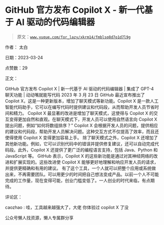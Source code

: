 # GitHub 官方发布 Copilot X - 新一代基于 AI 驱动的代码编辑器

> 原文：[`www.yuque.com/for_lazy/xkrm14/fmblsq8d7o1d7l9g`](https://www.yuque.com/for_lazy/xkrm14/fmblsq8d7o1d7l9g)



作者： 太白



日期：2023-03-24



点赞数：29



正文：



GitHub 官方发布 Copilot X | 新一代基于 AI 驱动的代码编辑器 | 集成了 GPT-4 聊天功能 | 动动嘴就能写代码 2023 年 3 月 23 日 GitHub 最近宣布推出了 Copilot X，这是一种更新版本，增加了聊天模式等新功能。Copilot X 是一款人工智能代码助手，它可以在编写代码时提供建议和代码段，从而帮助开发人员节省时间和精力。 Copilot X 最显著的改进是增加了聊天模式，这使得与 Copilot X 的交互变得更加自然和直观。在聊天模式下，开发人员可以使用自然语言向 Copilot X 提出问题，例如“如何将数组排序？” Copilot X 会根据开发人员的问题，提供相应的建议和代码段，帮助开发人员解决问题。这种交互方式不仅提高了效率，而且还使得使用 Copilot X 变得更加容易上手。 除了聊天模式之外，Copilot X 还增加了其他新功能。例如，它可以识别代码中的错误并提供修复建议，还可以自动完成代码段。此外，Copilot X 还提供了更广泛的编程语言支持，包括 Java、Python 和 JavaScript 等。 GitHub 表示，Copilot X 的这些新功能是通过对其神经网络的改进和扩展实现的。这些改进使 Copilot X 能够更好地理解和响应开发人员的请求，并提供更精确和有用的建议。 有了这个工具，一个人就可以把整个应用或系统做出来，不再需要团队。可以用更少的时间把自己想法变成产品。以前一个人不可能完成的工作量，现在变得可能，创业门槛变低了。一人创业的时代来临，有点期待。



评论区：



caozhao : 哇，工具越来越强大了，大佬 你体验过 copilot X 了没



公众号懒人找资源，懒人专属群分享

